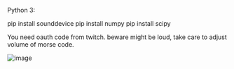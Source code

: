 
Python 3: 

pip install sounddevice
pip install numpy
pip install scipy

You need oauth code from twitch. 
beware might be loud, take care to adjust volume of morse code.

![image](https://github.com/user-attachments/assets/d215baa8-3739-488c-acf5-5488829b491f)




